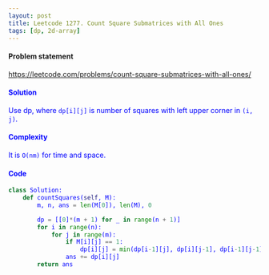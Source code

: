 ```yaml
---
layout: post
title: Leetcode 1277. Count Square Submatrices with All Ones
tags: [dp, 2d-array]
---
```


#### Problem statement

<a href="https://leetcode.com/problems/count-square-submatrices-with-all-ones/"> <font color = blue>https://leetcode.com/problems/count-square-submatrices-with-all-ones/

#### Solution
Use dp, where `dp[i][j]` is number of squares with left upper corner in `(i, j)`.

#### Complexity
It is `O(nm)` for time and space.

#### Code
```python
class Solution:
    def countSquares(self, M):
        m, n, ans = len(M[0]), len(M), 0

        dp = [[0]*(m + 1) for _ in range(n + 1)]
        for i in range(n):
            for j in range(m):
                if M[i][j] == 1:
                    dp[i][j] = min(dp[i-1][j], dp[i][j-1], dp[i-1][j-1]) + 1
                ans += dp[i][j]         
        return ans  
```
